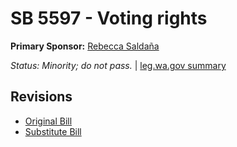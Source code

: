 # SB 5597 - Voting rights
**Primary Sponsor:** [Rebecca Saldaña](/person/leg/rebecca.saldana.md)

*Status: Minority; do not pass.* | [leg.wa.gov summary](https://app.leg.wa.gov/billsummary?BillNumber=5597&Year=2021)



## Revisions
* [Original Bill](1/)
* [Substitute Bill](S/)